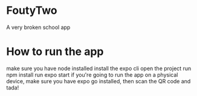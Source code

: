 # FoutyTwo
A very broken school app

# How to run the app
make sure you have node installed
install the expo cli
open the project
run npm install
run expo start
if you're going to run the app on a physical device, make sure you have expo go installed, then scan the QR code and tada!
